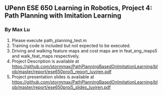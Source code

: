 ## UPenn ESE 650 Learning in Robotics, Project 4: Path Planning with Imitation Learning

### By Max Lu

1. Please execute path_planning_test.m
2. Training code is included but not expected to be executed.
3. Driving and walking feature maps and cost maps are in feat_eng_maps5 and walk_feat_maps respectively.
4. Project Description is available at <https://github.com/stormmax/PathPlanningBasedOnImitationLearning/blob/master/report/ese650proj5_report_luyiren.pdf>
5. Project presentation slides is available at <https://github.com/stormmax/PathPlanningBasedOnImitationLearning/blob/master/report/ese650proj5_slides_luyiren.pdf>
